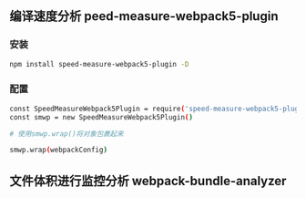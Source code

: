 

## 编译速度分析 peed-measure-webpack5-plugin

### 安装

```bash
npm install speed-measure-webpack5-plugin -D
```

### 配置

```bash
const SpeedMeasureWebpack5Plugin = require('speed-measure-webpack5-plugin')
const smwp = new SpeedMeasureWebpack5Plugin()

# 使用smwp.wrap()将对象包裹起来

smwp.wrap(webpackConfig)
```

## 文件体积进行监控分析 webpack-bundle-analyzer
